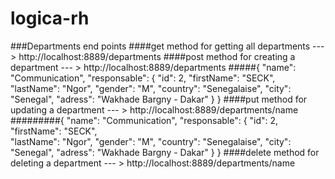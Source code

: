 # logica-rh
###Departments end points
    ####get method for getting all departments --- > http://localhost:8889/departments
    ####post method for creating a department --- > http://localhost:8889/departments
        #####{
                "name": "Communication",
                "responsable": {
                        "id": 2,
                        "firstName": "SECK",  
                        "lastName": "Ngor", 
                        "gender": "M", 
                        "country": "Senegalaise", 
                        "city": "Senegal", 
                        "adress": "Wakhade Bargny - Dakar"
                    }
            }
    ####put method for updating a department --- > http://localhost:8889/departments/name
    #########{
                "name": "Communication",
                "responsable": {
                        "id": 2,
                        "firstName": "SECK",  
                        "lastName": "Ngor", 
                        "gender": "M", 
                        "country": "Senegalaise", 
                        "city": "Senegal", 
                        "adress": "Wakhade Bargny - Dakar"
                    }
            }
    ####delete method for deleting a department --- > http://localhost:8889/departments/name



